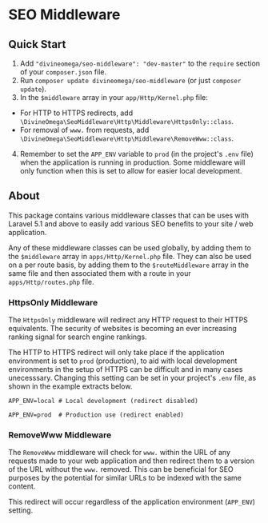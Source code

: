 # SEO Middleware

## Quick Start

1. Add `"divineomega/seo-middleware": "dev-master"` to the `require` section of your `composer.json` file.
2. Run `composer update divineomega/seo-middleware` (or just `composer update`).
3. In the `$middleware` array in your `app/Http/Kernel.php` file:
  * For HTTP to HTTPS redirects, add `\DivineOmega\SeoMiddleware\Http\Middleware\HttpsOnly::class`.
  * For removal of `www.` from requests, add `\DivineOmega\SeoMiddleware\Http\Middleware\RemoveWww::class`.
4. Remember to set the `APP_ENV` variable to `prod` (in the project's `.env` file) when the application is running in production. Some middleware will only function when this is set to allow for easier local development.

## About

This package contains various middleware classes that can be uses with Laravel
5.1 and above to easily add various SEO benefits to your site / web application.

Any of these middleware classes can be used globally, by adding them to
the `$middleware` array in `apps/Http/Kernel.php` file. They can also be used
on a per route basis, by adding them to the `$routeMiddleware` array in the
same file and then associated them with a route in your `apps/Http/routes.php`
file.

### HttpsOnly Middleware

The `HttpsOnly` middleware will redirect any HTTP request to their HTTPS
equivalents. The security of websites is becoming an ever increasing ranking
signal for search engine rankings.

The HTTP to HTTPS redirect will only take place if the application environment
is set to `prod` (production), to aid with local development environments in
the setup of HTTPS can be difficult and in many cases unecesssary. Changing
this setting can be set in your project's `.env` file, as shown in the example
extracts below.

```
APP_ENV=local # Local development (redirect disabled)
```

```
APP_ENV=prod  # Production use (redirect enabled)
```

### RemoveWww Middleware

The `RemoveWww` middleware will check for `www.` within the URL of any requests
made to your web application and then redirect them to a version of the URL
without the `www.` removed. This can be beneficial for SEO purposes by the
potential for similar URLs to be indexed with the same content.

This redirect will occur regardless of the application environment (`APP_ENV`)
setting.
